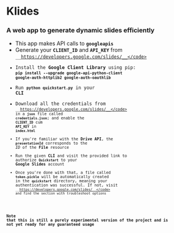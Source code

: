 # Klides

### A web app to generate dynamic slides efficiently

* This app makes API calls to <code>__googleapis__</code>
* Generate your <code>__CLIENT_ID__</code> and <code>__API_KEY__</code> from <code>__https://developers.google.com/slides/__</code>
* Install the __Google Client Library__ using pip:
      <code>__pip install --upgrade google-api-python-client google-auth-httplib2 google-auth-oauthlib__</code>
* Run <code>__python quickstart.py__</code> in your __CLI__
* Download all the credentials from <code>__https://developers.google.com/slides/__</code> in a <code>__json__</code> file called <code>__credentials.json__</code>; and enable the <code>__CLIENT_ID__</code> cum <code>__API_KEY__</code> in <code>__index.html__</code>
* If you're familiar with the __Drive API__, the <code>__presentationId__</code> corresponds to the _ID_ of the __File__ resource
* Run the given __CLI__ and visit the provided link to authorize <code>__Quickstart__</code> to your __Google Slides__ account
* Once you're done with that, a file called <code>__token.pickle__</code> will be automatically created in the <code>__quickstart__</code> directory, meaning your authentication was successful. If not, visit <code>__https://developers.google.com/slides/__</code> and find the section with troubleshoot options


### Note that this is still a purely experimental version of the project and is not yet ready for any guaranteed usage
